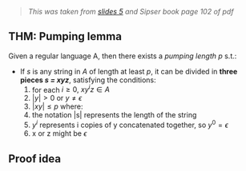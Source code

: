 >*This was taken from [slides 5](obsidian://open?vault=various-acsai&file=slides%2F05%20-%20pumping%20lemma.pdf) and Sipser book page 102 of pdf*
## THM: Pumping lemma

Given a regular language A, then there exists a *pumping length p* s.t.:
* If *s* is any string in *A* of length at least *p*, it can be divided in **three pieces *s = xyz***, satisfying the conditions:
	1. for each $i \geq 0, \ xy^iz \in A$ 
	2. $|y| > 0 \ \text{or} \ y \neq \epsilon$
	3. $|xy| \leq p$
	where:
	1. the notation |s| represents the length of the string 
	2. $y^i$ represents i copies of y concatenated together, so $y^0 = \epsilon$
	3. x or z might be $\epsilon$
## Proof idea

